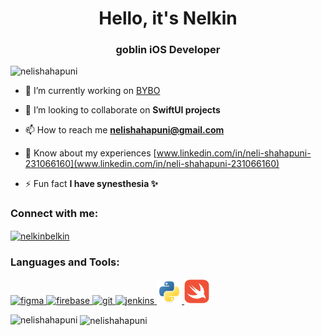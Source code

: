 <h1 align="center">Hello, it's Nelkin</h1>
<h3 align="center">goblin iOS Developer</h3>

<p align="left"> <img src="https://komarev.com/ghpvc/?username=nelishahapuni&label=Profile%20views&color=0e75b6&style=flat" alt="nelishahapuni" /> </p>

- 🔭 I’m currently working on [BYBO](https://github.com/nelishahapuni/bybo-ios)

- 👯 I’m looking to collaborate on **SwiftUI projects**

- 📫 How to reach me **nelishahapuni@gmail.com**

- 📄 Know about my experiences [www.linkedin.com/in/neli-shahapuni-231066160](www.linkedin.com/in/neli-shahapuni-231066160)

- ⚡ Fun fact **I have synesthesia ✨**

<h3 align="left">Connect with me:</h3>
<p align="left">
<a href="https://www.leetcode.com/nelkinbelkin" target="blank"><img align="center" src="https://raw.githubusercontent.com/rahuldkjain/github-profile-readme-generator/master/src/images/icons/Social/leet-code.svg" alt="nelkinbelkin" height="30" width="40" /></a>
</p>

<h3 align="left">Languages and Tools:</h3>
<p align="left"> <a href="https://www.figma.com/" target="_blank" rel="noreferrer"> <img src="https://www.vectorlogo.zone/logos/figma/figma-icon.svg" alt="figma" width="40" height="40"/> </a> <a href="https://firebase.google.com/" target="_blank" rel="noreferrer"> <img src="https://www.vectorlogo.zone/logos/firebase/firebase-icon.svg" alt="firebase" width="40" height="40"/> </a> <a href="https://git-scm.com/" target="_blank" rel="noreferrer"> <img src="https://www.vectorlogo.zone/logos/git-scm/git-scm-icon.svg" alt="git" width="40" height="40"/> </a> <a href="https://www.jenkins.io" target="_blank" rel="noreferrer"> <img src="https://www.vectorlogo.zone/logos/jenkins/jenkins-icon.svg" alt="jenkins" width="40" height="40"/> </a> <a href="https://www.python.org" target="_blank" rel="noreferrer"> <img src="https://raw.githubusercontent.com/devicons/devicon/master/icons/python/python-original.svg" alt="python" width="40" height="40"/> </a> <a href="https://developer.apple.com/swift/" target="_blank" rel="noreferrer"> <img src="https://raw.githubusercontent.com/devicons/devicon/master/icons/swift/swift-original.svg" alt="swift" width="40" height="40"/> </a> </p>

<p><img align="left" src="https://github-readme-stats.vercel.app/api/top-langs?username=nelishahapuni&show_icons=true&locale=en&layout=compact" alt="nelishahapuni" /></p>

<p>&nbsp;<img align="center" src="https://github-readme-stats.vercel.app/api?username=nelishahapuni&show_icons=true&locale=en" alt="nelishahapuni" /></p>
